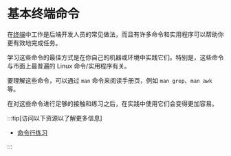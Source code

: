 # 基本终端命令

在[终端](../os/terminal.md)中工作是后端开发人员的常见做法，而且有许多命令和实用程序可以帮助你更有效地完成任务。

学习这些命令的最佳方式是在你自己的机器或环境中实践它们。特别是，这些命令与市面上最普遍的 Linux 命令/实用程序有关。

要理解这些命令，可以通过 `man` 命令来阅读手册页，例如 `man grep`、`man awk` 等。

在对这些命令进行足够的接触和练习之后，在实践中使用它们会变得更加容易。

:::tip[访问以下资源以了解更多信息]

- [命令行练习](https://cmdchallenge.com/)

:::
